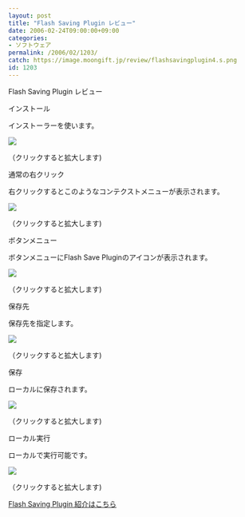 ```yaml
---
layout: post
title: "Flash Saving Plugin レビュー"
date: 2006-02-24T09:00:00+09:00
categories:
- ソフトウェア
permalink: /2006/02/1203/
catch: https://image.moongift.jp/review/flashsavingplugin4.s.png
id: 1203
---
```

Flash Saving Plugin レビュー  
<!--more-->

インストール

  

インストーラーを使います。

  

[![](https://image.moongift.jp/review/flashsavingplugin1.s.png)](https://image.moongift.jp/review/flashsavingplugin1.png)  
  
（クリックすると拡大します)

  

通常の右クリック

  

右クリックするとこのようなコンテクストメニューが表示されます。

  

[![](https://image.moongift.jp/review/flashsavingplugin2.s.png)](https://image.moongift.jp/review/flashsavingplugin2.png)  
  
（クリックすると拡大します)

  

ボタンメニュー

  

ボタンメニューにFlash Save Pluginのアイコンが表示されます。

  

[![](https://image.moongift.jp/review/flashsavingplugin3.s.png)](https://image.moongift.jp/review/flashsavingplugin3.png)  
  
（クリックすると拡大します)

  

保存先

  

保存先を指定します。

  

[![](https://image.moongift.jp/review/flashsavingplugin4.s.png)](https://image.moongift.jp/review/flashsavingplugin4.png)  
  
（クリックすると拡大します)

  

保存

  

ローカルに保存されます。

  

[![](https://image.moongift.jp/review/flashsavingplugin5.s.png)](https://image.moongift.jp/review/flashsavingplugin5.png)  
  
（クリックすると拡大します)

  

ローカル実行

  

ローカルで実行可能です。

  

[![](https://image.moongift.jp/review/flashsavingplugin6.s.png)](https://image.moongift.jp/review/flashsavingplugin6.png)  
  
（クリックすると拡大します)

  

[Flash Saving Plugin 紹介はこちら](http://fw.moongift.jp/intro/i-1197.html)

